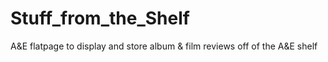 # Stuff_from_the_Shelf
A&amp;E flatpage to display and store album &amp; film reviews off of the A&amp;E shelf
